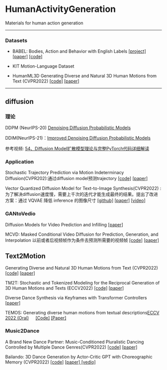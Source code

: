 # HumanActivityGeneration
Materials for human action generation

---

### Datasets
- BABEL: Bodies, Action and Behavior with English Labels [[project]](https://babel.is.tue.mpg.de/) [[paper]](https://arxiv.org/pdf/2106.09696.pdf) [[code]](https://github.com/abhinanda-punnakkal/BABEL)

- KIT Motion-Language Dataset

- HumanML3D
  Generating Diverse and Natural 3D Human Motions from Text  (CVPR2022) [[code]](https://github.com/EricGuo5513/text-to-motion) [[paper]](https://openaccess.thecvf.com/content/CVPR2022/html/Guo_Generating_Diverse_and_Natural_3D_Human_Motions_From_Text_CVPR_2022_paper.html)

---

## diffusion

### 理论

DDPM (NeurIPS-20) [Denoising Diffusion Probabilistic Models](https://proceedings.neurips.cc/paper/2020/hash/4c5bcfec8584af0d967f1ab10179ca4b-Abstract.html)

DDIM(NeurIPS-21)：[Improved Denoising Diffusion Probabilistic Models](https://proceedings.mlr.press/v139/nichol21a.html)

参考视频: [54、Diffusion Model扩散模型理论与完整PyTorch代码详细解读](https://www.bilibili.com/video/BV1b541197HX?from=search&seid=1294797900935775585&spm_id_from=333.337.0.0&vd_source=5488316887e189ecd5e1f2cf52edaccf)

### Application

Stochastic Trajectory Prediction via Motion Indeterminacy Diffusion(CVPR202):通过diffusion model预测trajectory [[code]](https://github.com/Gutianpei/MID) [[paper]](https://openaccess.thecvf.com/content/CVPR2022/html/Gu_Stochastic_Trajectory_Prediction_via_Motion_Indeterminacy_Diffusion_CVPR_2022_paper.html)

Vector Quantized Diffusion Model for Text-to-Image Synthesis(CVPR2022) :为了解决diffusion速度慢，需要上千次的迭代才能生成最终的结果。提出了改进方案：通过 VQVAE 降低 inference 的图像尺寸 [[github]](https://github.com/microsoft/VQ-Diffusion) [[paper]](https://openaccess.thecvf.com/content/CVPR2022/html/Gu_Vector_Quantized_Diffusion_Model_for_Text-to-Image_Synthesis_CVPR_2022_paper.html)  [[video]](https://www.bilibili.com/video/BV13Y4y1r7CH?from=search&seid=7677516310805155031&spm_id_from=333.337.0.0&vd_source=5488316887e189ecd5e1f2cf52edaccf)


### GANtoVedio

Diffusion Models for Video Prediction and Infilling  [[paper]](https://arxiv.org/abs/2206.07696)

MCVD: Masked Conditional Video Diffusion for Prediction, Generation, and Interpolation  以前或者后视频帧作为条件去预测所需要的视频帧 [[code]](https://github.com/voletiv/mcvd-pytorch) [[paper]](http://128.84.4.18/abs/2205.09853)

## Text2Motion

Generating Diverse and Natural 3D Human Motions from Text  (CVPR2022) [[code]](https://github.com/EricGuo5513/text-to-motion) [[paper]](https://openaccess.thecvf.com/content/CVPR2022/html/Guo_Generating_Diverse_and_Natural_3D_Human_Motions_From_Text_CVPR_2022_paper.html)

TM2T: Stochastic and Tokenized Modeling for the Reciprocal Generation of 3D Human Motions and Texts (ECCV2022)  [[code]](https://github.com/EricGuo5513/TM2T) [[paper]](https://arxiv.org/abs/2207.01696)

Diverse Dance Synthesis via Keyframes with Transformer Controllers    [[paper]](https://arxiv.org/abs/2207.05906)

TEMOS: Generating diverse human motions from textual descriptions[ECCV 2022 (Oral)]()           [[Code]](https://github.com/Mathux/TEMOS) [[Paper]](https://arxiv.org/abs/2204.14109)      

### Music2Dance

A Brand New Dance Partner: Music-Conditioned Pluralistic Dancing Controlled by Multiple Dance Genres(CVPR2022)  [[code]](https://github.com/jw09191/MNET) [[paper]](https://openaccess.thecvf.com/content/CVPR2022/html/Kim_A_Brand_New_Dance_Partner_Music-Conditioned_Pluralistic_Dancing_Controlled_by_CVPR_2022_paper.html)

Bailando: 3D Dance Generation by Actor-Critic GPT with Choreographic Memory (CVPR2022) [[code]](https://github.com/lisiyao21/Bailando) [[paper]  ](https://openaccess.thecvf.com/content/CVPR2022/html/Siyao_Bailando_3D_Dance_Generation_by_Actor-Critic_GPT_With_Choreographic_Memory_CVPR_2022_paper.html)[[vedio]](https://www.bilibili.com/video/BV1zW4y167oT?from=search&seid=10529527414460118364&spm_id_from=333.337.0.0)
